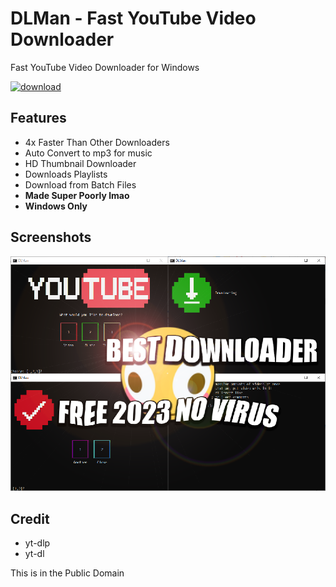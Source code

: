 
# DLMan - Fast YouTube Video Downloader

Fast YouTube Video Downloader for Windows

[![download](https://img.shields.io/badge/-DOWNLOAD%20NOW-red?style=for-the-badge)](https://github.com/ehamawy/DLMan/releases/download/Release-1/DLMan.zip)
## Features

- 4x Faster Than Other Downloaders
- Auto Convert to mp3 for music
- HD Thumbnail Downloader
- Downloads Playlists
- Download from Batch Files
- **Made Super Poorly lmao**
- **Windows Only**
## Screenshots

![screenshot](https://github.com/ehamawy/DLMan/blob/master/screenshots/bestdownloader.png?raw=true)


## Credit

- yt-dlp
- yt-dl

This is in the Public Domain